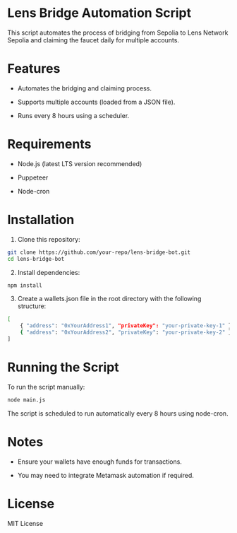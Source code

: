 # Lens Bridge Automation Script
This script automates the process of bridging from Sepolia to Lens Network Sepolia and claiming the faucet daily for multiple accounts.

# Features

- Automates the bridging and claiming process.

- Supports multiple accounts (loaded from a JSON file).

- Runs every 8 hours using a scheduler.

# Requirements

- Node.js (latest LTS version recommended)

- Puppeteer

- Node-cron

# Installation

1. Clone this repository:

```sh
git clone https://github.com/your-repo/lens-bridge-bot.git
cd lens-bridge-bot
```
2. Install dependencies:

```sh
npm install
```

3. Create a wallets.json file in the root directory with the following structure:

```sh
[
    { "address": "0xYourAddress1", "privateKey": "your-private-key-1" },
    { "address": "0xYourAddress2", "privateKey": "your-private-key-2" }
]
```

# Running the Script

To run the script manually:
```sh
node main.js
```
The script is scheduled to run automatically every 8 hours using node-cron.

# Notes

- Ensure your wallets have enough funds for transactions.

- You may need to integrate Metamask automation if required.

# License

MIT License
